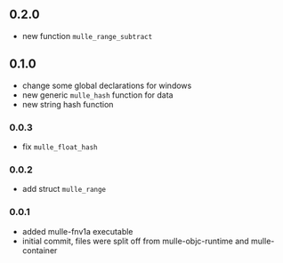 ## 0.2.0

* new function `mulle_range_subtract`


## 0.1.0

* change some global declarations for windows
* new generic `mulle_hash` function for data
* new string hash function


### 0.0.3

* fix `mulle_float_hash`

### 0.0.2

* add struct `mulle_range`

### 0.0.1

* added mulle-fnv1a executable
* initial commit, files were split off from mulle-objc-runtime and mulle-container
